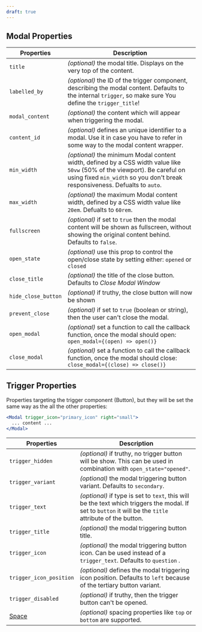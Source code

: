 ```yaml
---
draft: true
---
```


## Modal Properties

| Properties          | Description                                                                                                                                                                                                |
| ------------------- | ---------------------------------------------------------------------------------------------------------------------------------------------------------------------------------------------------------- |
| `title`             | _(optional)_ the modal title. Displays on the very top of the content.                                                                                                                                     |
| `labelled_by`       | _(optional)_ the ID of the trigger component, describing the modal content. Defaults to the internal `trigger`, so make sure You define the `trigger_title`!                                               |
| `modal_content`     | _(optional)_ the content which will appear when triggering the modal.                                                                                                                                      |
| `content_id`        | _(optional)_ defines an unique identifier to a modal. Use it in case you have to refer in some way to the modal content wrapper.                                                                           |
| `min_width`         | _(optional)_ the minimum Modal content width, defined by a CSS width value like `50vw` (50% of the viewport). Be careful on using fixed `min_width` so you don't break responsiveness. Defualts to `auto`. |
| `max_width`         | _(optional)_ the maximum Modal content width, defined by a CSS width value like `20em`. Defualts to `60rem`.                                                                                               |
| `fullscreen`        | _(optional)_ if set to `true` then the modal content will be shown as fullscreen, without showing the original content behind. Defaults to `false`.                                                        |
| `open_state`        | _(optional)_ use this prop to control the open/close state by setting either: `opened` or `closed`                                                                                                         |
| `close_title`       | _(optional)_ the title of the close button. Defaults to _Close Modal Window_                                                                                                                               |
| `hide_close_button` | _(optional)_ if truthy, the close button will now be shown                                                                                                                                                 |
| `prevent_close`     | _(optional)_ if set to `true` (boolean or string), then the user can't close the modal.                                                                                                                    |
| `open_modal`        | _(optional)_ set a function to call the callback function, once the modal should open: `open_modal={(open) => open()}`                                                                                     |
| `close_modal`       | _(optional)_ set a function to call the callback function, once the modal should close: `close_modal={(close) => close()}`                                                                                 |

## Trigger Properties

Properties targeting the trigger component (Button), but they will be set the same way as the all the other properties:

```jsx
<Modal trigger_icon="primary_icon" right="small">
  ... content ...
</Modal>
```

| Properties                                      | Description                                                                                                                                               |
| ----------------------------------------------- | --------------------------------------------------------------------------------------------------------------------------------------------------------- |
| `trigger_hidden`                                | _(optional)_ if truthy, no trigger button will be show. This can be used in combination with `open_state="opened"`.                                       |
| `trigger_variant`                               | _(optional)_ the modal triggering button variant. Defaults to `secondary`.                                                                                |
| `trigger_text`                                  | _(optional)_ if type is set to `text`, this will be the text which triggers the modal. If set to `button` it will be the `title` attribute of the button. |
| `trigger_title`                                 | _(optional)_ the modal triggering button title.                                                                                                           |
| `trigger_icon`                                  | _(optional)_ the modal triggering button icon. Can be used instead of a `trigger_text`. Defaults to `question` .                                          |
| `trigger_icon_position`                         | _(optional)_ defines the modal triggering icon position. Defaults to `left` because of the tertiary button variant.                                       |
| `trigger_disabled`                              | _(optional)_ if truthy, then the trigger button can't be opened.                                                                                          |
| [Space](/uilib/components/space#tab-properties) | _(optional)_ spacing properties like `top` or `bottom` are supported.                                                                                     |
